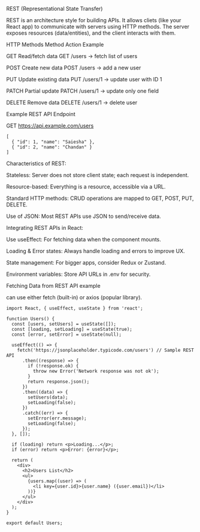  REST (Representational State Transfer)

REST is an architecture style for building APIs.
It allows cliets (like your React app) to communicate with servers using HTTP methods.
The server exposes resources (data/entities), and the client interacts with them.

HTTP Methods
Method	Action	Example

GET	Read/fetch data	GET /users → fetch list of users

POST	Create new data	POST /users → add a new user

PUT	Update existing data	PUT /users/1 → update user with ID 1

PATCH	Partial update	PATCH /users/1 → update only one field

DELETE	Remove data	DELETE /users/1 → delete user

Example REST API Endpoint

GET https://api.example.com/users

```Response:
[
  { "id": 1, "name": "Saiesha" },
  { "id": 2, "name": "Chandan" }
]
```

Characteristics of REST:

Stateless: Server does not store client state; each request is independent.

Resource-based: Everything is a resource, accessible via a URL.

Standard HTTP methods: CRUD operations are mapped to GET, POST, PUT, DELETE.

Use of JSON: Most REST APIs use JSON to send/receive data.

Integrating REST APIs in React:

Use useEffect: For fetching data when the component mounts.

Loading & Error states: Always handle loading and errors to improve UX.

State management: For bigger apps, consider Redux or Zustand.

Environment variables: Store API URLs in .env for security.

Fetching Data from REST API example 

can use either fetch (built-in) or axios (popular library).

```
import React, { useEffect, useState } from 'react';

function Users() {
  const [users, setUsers] = useState([]);
  const [loading, setLoading] = useState(true);
  const [error, setError] = useState(null);

  useEffect(() => {
    fetch('https://jsonplaceholder.typicode.com/users') // Sample REST API
      .then((response) => {
        if (!response.ok) {
          throw new Error('Network response was not ok');
        }
        return response.json();
      })
      .then((data) => {
        setUsers(data);
        setLoading(false);
      })
      .catch((err) => {
        setError(err.message);
        setLoading(false);
      });
  }, []);

  if (loading) return <p>Loading...</p>;
  if (error) return <p>Error: {error}</p>;

  return (
    <div>
      <h2>Users List</h2>
      <ul>
        {users.map((user) => (
          <li key={user.id}>{user.name} ({user.email})</li>
        ))}
      </ul>
    </div>
  );
}

export default Users;
```
